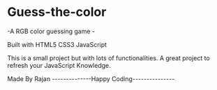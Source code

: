 # Guess-the-color
-A RGB color guessing game -















Built with
HTML5
CSS3
JavaScript

This is a small project but with lots of functionalities. A great project to refresh your JavaScript Knowledge.

Made By
Rajan
--------------Happy Coding---------------

